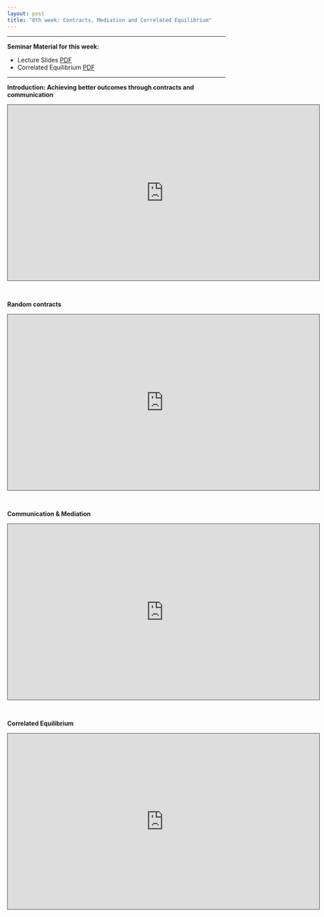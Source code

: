 ```yaml
---
layout: post
title: "8th week: Contracts, Mediation and Correlated Equilibrium"
---
```




---
**Seminar Material for this week:** 


- Lecture Slides [PDF](https://drive.google.com/uc?export=download&id=1kL_DK1eEQF5rWPfTouLWxBOPaHC1TgzB)
- Correlated Equilibrium [PDF](https://drive.google.com/file/d/1sJ6peov4uGSGFZ87iPDXy6IvlphlpZuC/view?usp=sharing)


---

**Introduction: Achieving better outcomes through contracts and communication**
<br>
<p><iframe src="https://york.cloud.panopto.eu/Panopto/Pages/Embed.aspx?id=a59571ed-2919-4358-acbb-ade301262d56&autoplay=false&offerviewer=true&showtitle=false&showbrand=false&captions=false&interactivity=all" height="405" width="720" style="border: 1px solid #464646;" allowfullscreen allow="autoplay"></iframe></p>
<br>


**Random contracts**

<p><iframe src="https://york.cloud.panopto.eu/Panopto/Pages/Embed.aspx?id=72479b63-2a06-4378-926d-ade400d53148&autoplay=false&offerviewer=true&showtitle=false&showbrand=false&captions=false&interactivity=all" height="405" width="720" style="border: 1px solid #464646;" allowfullscreen allow="autoplay"></iframe></p>

<br>

**Communication & Mediation**

<p><iframe src="https://york.cloud.panopto.eu/Panopto/Pages/Embed.aspx?id=f9016302-e408-42e0-8269-ade60108bf86&autoplay=false&offerviewer=true&showtitle=false&showbrand=false&captions=false&interactivity=all" height="405" width="720" style="border: 1px solid #464646;" allowfullscreen allow="autoplay"></iframe></p>

<br>

**Correlated Equilibrium**

<p><iframe src="https://york.cloud.panopto.eu/Panopto/Pages/Embed.aspx?id=5aba3a0a-e973-430e-b7e5-ade6010ccd4d&autoplay=false&offerviewer=true&showtitle=false&showbrand=false&captions=false&interactivity=all" height="405" width="720" style="border: 1px solid #464646;" allowfullscreen allow="autoplay"></iframe></p>